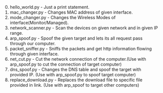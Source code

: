 0. hello_world.py - Just a print statement.
1. mac_changer.py - Changes MAC address of given interface.
2. mode_changer.py - Changes the Wireless Modes of interface(Monitor/Managed).
3. network_scanner.py - Scan the devices on given network and in given IP range.
4. arp_spoof.py - Spoof the given target and lets its all request pass through our computer.
5. packet_sniffer.py - Sniffs the packets and get http information flowing through given interface.
6. net_cut.py - Cut the network connection of the computer.(Use with arp_spoof.py to cut the connection of target computer)
7. dns_spoof.py - Changes the DNS table and spoof the target with provided IP. (Use with arp_spoof.py to spoof target computer)
8. replace_download.py - Replaces the download file to specific file provided in link. (Use with arp_spoof to target other computers)
